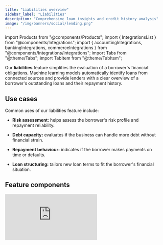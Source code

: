 ```yaml
---
title: "Liabilities overview"
sidebar_label: "Liabilities"
description: "Comprehensive loan insights and credit history analysis"
image: "/img/banners/social/lending.png"
---
```


import Products from "@components/Products";
import { IntegrationsList } from "@components/Integrations";
import { accountingIntegrations, bankingIntegrations, commerceIntegrations } from "@components/Integrations/integrations";
import Tabs from "@theme/Tabs";
import TabItem from "@theme/TabItem";

Our **liabilities** feature simplifies the evaluation of a borrower's financial obligations. Machine learning models automatically identify loans from connected sources and provide lenders with a clear overview of a borrower's outstanding loans and their repayment history.

## Use cases

Common uses of our liabilities feature include:

- **Risk assessment:** helps assess the borrower's risk profile and repayment reliability.

- **Debt capacity:** evaluates if the business can handle more debt without financial strain.

- **Repayment behaviour:** indicates if the borrower makes payments on time or defaults.

- **Loan structuring:** tailors new loan terms to fit the borrower's financial situation.

## Feature components

<iframe
  src="https://docs.google.com/spreadsheets/d/1VEE7uUH_Q4ZGReonOqfZVT6V4-C40rwsMNEp2K7hOhQ/pubhtml?gid=554962936&amp;single=true&amp;widget=true&amp;headers=false"
  frameborder="0"
  className="googleSheets"
  style={{ height: "660px" }}
/>

## Supported outputs

You can retrieve the data read by the feature by calling the **liabilities** [endpoints of our API](/lending-api#/operations/generate-loan-transactions). For example, use the [Get loan summaries](/lending-api#/operations/get-loan-summary) endpoint to review a company's loan repayment history and determine their drawdown to repayment ratio.

<Tabs>

<TabItem value="nodejs" label="TypeScript">

```javascript
type LoanData {
  totalDrawdowns: number;
  totalRepayments: number;
}

const sourceType = GenerateLoanSummarySourceType.Accounting

// Request the generation of the report. This can take some time so 
// make sure to poll the get endpoint to check the status of the process.
const generateResponse = await lendingClient.liabilities.generateLoanSummary({
    companyId: companyId,
    sourceType: sourceType,
  });

if(generateResponse.statusCode != 202){
  throw new Error("Unable to generate loan summary report")
}

// Wrap get call in function to poll endpoint
const getLoanSummary = async (lendingClient, companyId, sourceType) => {
  const reportResponse = await lendingClient.liabilities.getLoanSummary({
    companyId: companyId,
    sourceType: sourceType,
  });

  if (reportResponse.statusCode != 200) {
    return getLoanSummary(companyId, sourceType)
  }
  else {
    return reportResponse
  }
}

const summaryResponse = await getLoanSummary(lendingClient, companyId, formattedDate)

const summaries: LoanData[] = summaryResponse.loanSummary.reportItems.map(x => {
  totalDrawdowns: x.totalDrawdowns,
  totalRepayments: x.totalRepayments
})

const totalDrawdowns = summaries.reduce((sum, current) => sum + current.totalDrawdowns, 0)
const totalRepayments = summaries.reduce((sum, current) => sum + current.totalRepayments, 0)

const repaymentRatio = totalRepayments / totalDrawdowns

if(repaymentRatio < repaymentRatioThreshold){
  console.log('Company does repayment ratio does not pass threshold')
}
```

</TabItem>

<TabItem value="python" label="Python">

```python
@dataclass
class LoanData:
  total_drawdowns: Decimal
  total_repayments: Decimal

source_type = operations.GenerateLoanSummarySourceType.ACCOUNTING

generate_request = operations.GenerateLoanSummaryRequest(
    company_id=company_id,
    source_type=source_type,
)

generate_response = lending_client.liabilities.generate_loan_summary(generate_request)

if generate_response.status_code != 202:
  raise Exception('Unable to generate loan summary report')

loan_summaries_request = operations.GetLoanSummaryRequest(
  company_id=company_id,
  source_type=source_type,
)

loan_summary = None
while True:
  loan_summaries_response = lending_client.liabilities.get_loan_summary(loan_summaries_request)

  if loan_summaries_response.status_code == 200:
    loan_summary = loan_summaries_response.loan_summary
    break

summaries = []
for x in loan_summary.report_items:
  summaries.append(LoanData(total_drawdowns=x.total_repayments, total_repayments=x.total_repayments))

total_drawdowns = sum(account.total_drawdowns for account in accounts)
total_repayments = sum(account.total_repayments for account in accounts)

repayment_ratio = total_repayments / total_drawdowns

if repayment_ratio < repayment_ratio_threshold:
  print('Company does repayment ratio does not pass threshold')
```

</TabItem>

<TabItem value="csharp" label="C#">


```csharp
public record LoanData(decimal TotalDrawdowns, decimal TotalRepayments);

var sourceType = GenerateLoanSummarySourceType.Accounting;

var generateSummaryResponse = await lendingClient.Liabilities.GenerateLoanSummaryAsync(new() {
    CompanyId = companyId,
    SourceType = sourceType,
});

if (generateSummaryResponse.StatusCode != 202) {
  throw new Exception("Unable to generate loan summary report");
}

LoanSummary summary = null;
while(true){
  var summaryResponse = await lendingClient.Liabilities.GetLoanSummaryAsync(new() {
      CompanyId = companyId,
      SourceType = sourceType,
  });

  if(summaryResponse.StatusCode == 200){
    summary = summaryResponse.LoanSummary;
    break;
  }
}

var summaries = summary.ReportItems.Select(x => new LoanData(){
  TotalDrawdowns = x.TotalDrawdowns,
  TotalRepayments = x.TotalRepayments
});

var totalDrawdowns = summaries.Sum(x => x.TotalDrawdowns);
var totalRepayments = summaries.Sum(x => x.TotalRepayments);

var repaymentRatio = totalRepayments / totalDrawdowns;

if(repaymentRatio < repaymentRatioThreshold){
  Console.WriteLine("Company does repayment ratio does not pass threshold");
}
```

</TabItem>

<TabItem value="go" label="Go">

```go
type LoanData struct {
  TotalDrawdowns float64
  TotalRepayments float64
}

sourceType := operations.GenerateLoanSummarySourceTypeAccounting
ctx := context.Background()

generateSummaryResponse, err := s.Liabilities.GenerateLoanSummary(ctx, operations.GenerateLoanSummaryRequest{
    CompanyID: companyID,
    SourceType: sourceType,
})

var LoanSummary summary
if generateSummaryResponse.StatusCode == 202 {
  for {
    var summaryResponse = await lendingClient.Liabilities.GetLoanSummary(ctx, operations.GetLoanSummaryRequest{
        CompanyID: companyID,
        SourceType: sourceType
    })
    
    if(summaryResponse.StatusCode == 200){
      summary = summaryResponse.LoanData;
      break;
    }
  }

  summaries = []LoanData{}
  for _, data := summary.ReportItems {
    totalDrawdowns, _ = data.TotalDrawdowns.Float64()
    totalRepayments, _ = data.TotalRepayments.Float64()
    summaries = append(summaries, LoanData{totalDrawdowns, totalRepayments})
  }

  totalDrawdowns := 0.0
  totalRepayments := 0.0
  for _, data, := summaries {
    totalDrawdowns += data.TotalDrawdowns
    totalRepayments += data.TotalRepayments
  }

  var repaymentRatio = totalRepayments / totalDrawdowns

  if repaymentRatio < repaymentRatioThreshold {
    fmt.Println("Company does repayment ratio does not pass threshold");
  }
}
```

</TabItem>

</Tabs>

## Get started

Once you have the Lending product enabled, configure your instance to work with our liabilities feature. 

#### Configure data sources

Follow the respective guides to set up and enable at least one accounting, banking, or commerce integration that will serve as a data source for the feature:

##### Accounting

<IntegrationsList filter={['Dynamics 365 Business Central', 'Exact Online', 'FreshBooks', 'MYOB Business', 'Oracle NetSuite', 'QuickBooks Online', 'QuickBooks Desktop', 'Sage 50', 'Sage Business Cloud Accounting', 'Xero']} />

##### Commerce

<IntegrationsList filter={['Stripe', 'Zettle']} />

#### Enable data types and sync schedule

See how to [enable data types](/core-concepts/data-type-settings#override-the-default-sync-settings) and ensure the following data types have been switched on:

- Proft and loss `profitAndLoss`
- Balance sheet `balanceSheet`
- Chart of accounts `chartOfAccounts`
- Journal entries `journalEntries`
- Accounts `banking-accounts`
- Transactions `banking-transactions`
- Transactions `commerce-transactions`

Configure the solution to refresh data when you need it by [setting a synchronization frequency](/core-concepts/data-type-settings#choose-a-synchronization-frequency). We recommend setting it to a daily or a monthly sync.

#### Configure webhooks

We recommend you [configure webhook consumers](/using-the-api/webhooks/create-consumer) with the following [event types](/using-the-api/webhooks/event-types) to manage your data pipelines. These webhooks send a message for each `dataType` separately.

- [`DataSyncStatusChangedToError`](/using-the-api/webhooks/event-types)  

  This means an issue occurred when syncing the specified data type. Resolve the issue and [initiate the sync](/using-the-api/queueing-data-syncs#refresh-data) for this dataset again. 
 
- [`DatasetDataChanged`](/using-the-api/webhooks/event-types)  

  This means data has been updated for the specified data type. This can include new, updated or deleted data. You should then refresh the data in your platform.

---

## Read next
- [Accounts receivable](/lending/features/accounts-receivable-overview)
